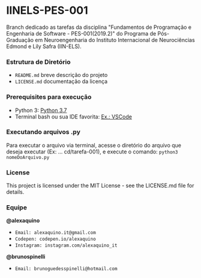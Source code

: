 # IINELS-PES-001
Branch dedicado as tarefas da disciplina "Fundamentos de Programação e Engenharia de Software - PES-001(2019.2)" do Programa de Pós-Graduação em Neuroengenharia do Instituto Internacional de Neurociências Edmond e Lily Safra (IIN-ELS).

### Estrutura de Diretório

* `README.md` breve descrição do projeto
* `LICENSE.md` documentação da licença

### Prerequisites para execução 

* Python 3: [Python 3.7] 
* Terminal bash ou sua IDE favorita: [Ex.: VSCode]

[Python 3.7]: https://www.python.org/downloads/
[Ex.: VSCode]: https://code.visualstudio.com/

### Executando arquivos .py

Para executar o arquivo via terminal, acesse o diretório do arquivo que deseja executar (Ex: ... cd/tarefa-001), e execute o comando: `python3 nomeDoArquivo.py`

### License

This project is licensed under the MIT License - see the LICENSE.md file for details.

### Equipe

**@alexaquino**
* `Email: alexaquino.it@gmail.com`
* `Codepen: codepen.io/alexaquino`
* `Instagram: instagram.com/alexaquino_it`


**@brunospinelli**
* `Email: brunoguedesspinelli@hotmail.com`
